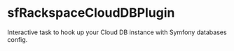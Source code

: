 sfRackspaceCloudDBPlugin
========================

Interactive task to hook up your Cloud DB instance with Symfony databases config.